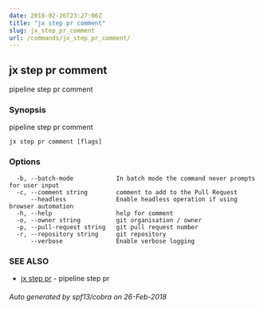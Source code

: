 ```yaml
---
date: 2018-02-26T23:27:06Z
title: "jx step pr comment"
slug: jx_step_pr_comment
url: /commands/jx_step_pr_comment/
---
```

## jx step pr comment

pipeline step pr comment

### Synopsis

pipeline step pr comment

```
jx step pr comment [flags]
```

### Options

```
  -b, --batch-mode            In batch mode the command never prompts for user input
  -c, --comment string        comment to add to the Pull Request
      --headless              Enable headless operation if using browser automation
  -h, --help                  help for comment
  -o, --owner string          git organisation / owner
  -p, --pull-request string   git pull request number
  -r, --repository string     git repository
      --verbose               Enable verbose logging
```

### SEE ALSO

* [jx step pr](/commands/jx_step_pr/)	 - pipeline step pr

###### Auto generated by spf13/cobra on 26-Feb-2018
